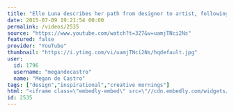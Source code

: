 ```yaml
---
title: "Elle Luna describes her path from designer to artist, following her dreams and choosing ‘must’ over ‘should’."
date: 2015-07-09 19:21:54 00:00
permalink: /videos/2535
source: "https://www.youtube.com/watch?t=327&v=uamjTNci2Ns"
featured: false
provider: "YouTube"
thumbnail: "https://i.ytimg.com/vi/uamjTNci2Ns/hqdefault.jpg"
user:
  id: 1796
  username: "megandecastro"
  name: "Megan de Castro"
tags: ["design","inspirational","creative mornings"]
html: "<iframe class=\"embedly-embed\" src=\"//cdn.embedly.com/widgets/media.html?src=https%3A%2F%2Fwww.youtube.com%2Fembed%2FuamjTNci2Ns%3Fstart%3D327%26wmode%3Dtransparent%26feature%3Doembed%26start%3D327&wmode=transparent&url=https%3A%2F%2Fwww.youtube.com%2Fwatch%3Ft%3D327%26v%3DuamjTNci2Ns&image=https%3A%2F%2Fi.ytimg.com%2Fvi%2FuamjTNci2Ns%2Fhqdefault.jpg&key=daaebf4d9cdd46779200162d0ca86e20&type=text%2Fhtml&schema=youtube\" width=\"854\" height=\"480\" scrolling=\"no\" frameborder=\"0\" allowfullscreen></iframe>"
id: 2535
---
```


